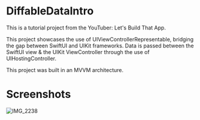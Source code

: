 # DiffableDataIntro

This is a tutorial project from the YouTuber: Let's Build That App.

This project showcases the use of UIViewControllerRepresentable, bridging the gap between SwiftUI and UIKit frameworks.
Data is passed between the SwiftUI view & the UIKit ViewController through the use of UIHostingController.

This project was built in an MVVM architecture.

# Screenshots
![IMG_2238](https://user-images.githubusercontent.com/62522804/133344132-3616ab96-7db9-450d-9ac5-3815afe589c7.jpg)
